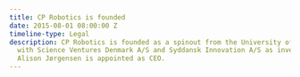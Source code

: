 ```yaml
---
title: CP Robotics is founded
date: 2015-08-01 08:00:00 Z
timeline-type: Legal
description: CP Robotics is founded as a spinout from the University of Southern Denmark
  with Science Ventures Denmark A/S and Syddansk Innovation A/S as investors. Jimmy
  Alison Jørgensen is appointed as CEO.
---
```


